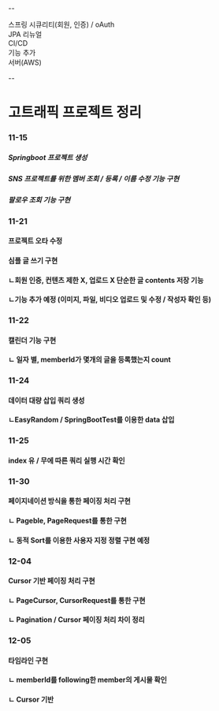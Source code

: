-- 

스프링 시큐리티(회원, 인증) / oAuth  
JPA 리뉴얼  
CI/CD  
기능 추가  
서버(AWS)  

--

# 고트래픽 프로젝트 정리
### 11-15
##### Springboot 프로젝트 생성
##### SNS 프로젝트를 위한 멤버 조회 / 등록 / 이름 수정 기능 구현
#####                     팔로우 조회 기능 구현

### 11-21
#### 프로젝트 오타 수정
#### 심플 글 쓰기 구현
#### ㄴ회원 인증, 컨텐츠 제한 X, 업로드 X 단순한 글 contents 저장 기능 
#### ㄴ기능 추가 예정 (이미지, 파일, 비디오 업로드 및 수정 / 작성자 확인 등)

### 11-22
#### 캘린더 기능 구현
#### ㄴ 일자 별, memberId가 몇개의 글을 등록했는지 count

### 11-24
#### 데이터 대량 삽입 쿼리 생성
#### ㄴEasyRandom / SpringBootTest를 이용한 data 삽입

### 11-25
#### index 유 / 무에 따른 쿼리 실행 시간 확인

### 11-30
#### 페이지네이션 방식을 통한 페이징 처리 구현
#### ㄴ Pageble, PageRequest를 통한 구현
####   ㄴ 동적 Sort를 이용한 사용자 지정 정렬 구현 예정

### 12-04
#### Cursor 기반 페이징 처리 구현
#### ㄴ PageCursor, CursorRequest를 통한 구현
####    ㄴ Pagination / Cursor 페이징 처리 차이 정리

### 12-05
#### 타임라인 구현
#### ㄴ memberId를 following한 member의 게시물 확인
####    ㄴ Cursor 기반 
